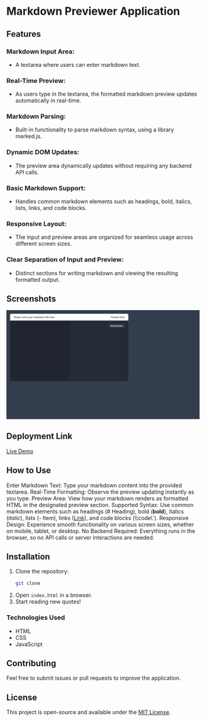 # Markdown Previewer Application

## Features

### Markdown Input Area:

- A textarea where users can enter markdown text.

### Real-Time Preview:

- As users type in the textarea, the formatted markdown preview updates automatically in real-time.

### Markdown Parsing:

- Built-in functionality to parse markdown syntax, using a library marked.js.

### Dynamic DOM Updates:

- The preview area dynamically updates without requiring any backend API calls.

### Basic Markdown Support:

- Handles common markdown elements such as headings, bold, italics, lists, links, and code blocks.

### Responsive Layout:

- The input and preview areas are organized for seamless usage across different screen sizes.

### Clear Separation of Input and Preview:

- Distinct sections for writing markdown and viewing the resulting formatted output.

## Screenshots

![Markdown Previewer Thumbnail](image.png)

## Deployment Link

[Live Demo](https://markdown-editor-9pon.onrender.com)

## How to Use

Enter Markdown Text: Type your markdown content into the provided textarea.
Real-Time Formatting: Observe the preview updating instantly as you type.
Preview Area: View how your markdown renders as formatted HTML in the designated preview section.
Supported Syntax: Use common markdown elements such as headings (# Heading), bold (**bold**), italics (_italic_), lists (- Item), links ([Link](URL)), and code blocks (\\\code\\\`).
Responsive Design: Experience smooth functionality on various screen sizes, whether on mobile, tablet, or desktop.
No Backend Required: Everything runs in the browser, so no API calls or server interactions are needed.

## Installation

1. Clone the repository:
   ```sh
   git clone 
   ```
2. Open `index.html` in a browser.
3. Start reading new quotes!

### Technologies Used

- HTML
- CSS
- JavaScript

## Contributing

Feel free to submit issues or pull requests to improve the application.

## License

This project is open-source and available under the [MIT License](LICENSE).
